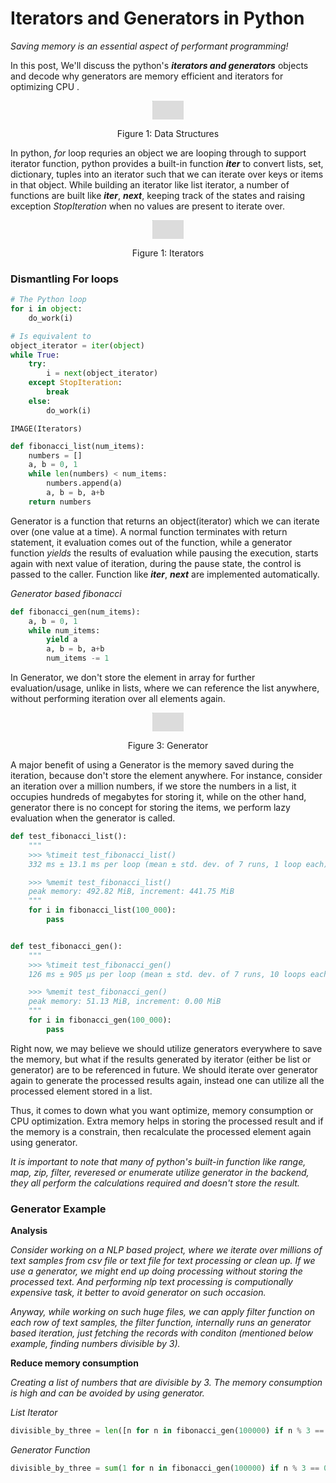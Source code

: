 # Iterators and Generators in Python

*Saving memory is an essential aspect of performant programming!*

In this post, We'll discuss the python's ***iterators and generators*** objects and decode why generators are memory efficient and iterators for optimizing CPU .

<center>
<img src="{{site.url}}/assets/images/dicts_sets/front-ds.png" class="post-body" style="zoom: 5%; background-color:#DCDCDC;" width="1000" height="600"/><br>
<p>Figure 1: Data Structures</p>
</center>

In python, *for* loop requries an object we are looping through to support iterator function, python provides a built-in function *__iter__* to convert lists, set, dictionary, tuples into an iterator such that we can iterate over keys or items in that object. While building an iterator like list iterator, a number of functions are built like *__iter__*, *__next__*, keeping track of the states and raising exception *StopIteration* when no values are present to iterate over.


<center>
<img src="{{site.url}}/assets/images/iterators/iterators.png" class="post-body" style="zoom: 5%; background-color:#DCDCDC;" width="1000" height="600"/><br>
<p>Figure 1: Iterators</p>
</center>

### Dismantling For loops

```python
# The Python loop
for i in object:
    do_work(i)

# Is equivalent to
object_iterator = iter(object)
while True:
    try:
        i = next(object_iterator)
    except StopIteration:
        break
    else:
        do_work(i)
```

	IMAGE(Iterators)

```python
def fibonacci_list(num_items):
    numbers = []
    a, b = 0, 1
    while len(numbers) < num_items:
        numbers.append(a)
        a, b = b, a+b
    return numbers
```

Generator is a function that returns an object(iterator) which we can iterate over (one value at a time). A normal function terminates with return statement, it evaluation comes out of the function, while a generator function *yields* the results of evaluation while pausing the execution, starts again with next value of iteration, during the pause state, the control is passed to the caller. Function like *__iter__*, *__next__* are implemented automatically. 

*Generator based fibonacci*

```python
def fibonacci_gen(num_items):
    a, b = 0, 1
    while num_items:
    	yield a  
        a, b = b, a+b
        num_items -= 1
```

In Generator, we don't store the element in array for further evaluation/usage, unlike in lists, where we can reference the list anywhere, without performing iteration over all elements again.


<center>
<img src="{{site.url}}/assets/images/iterators/generators.png" class="post-body" style="zoom: 5%; background-color:#DCDCDC;" width="1000" height="600"/><br>
<p>Figure 3: Generator</p>
</center>

A major benefit of using a Generator is the memory saved during the iteration, because don't store the element anywhere. For instance, consider an iteration over a million numbers, if we store the numbers in a list, it occupies hundreds of megabytes for storing it, while on the other hand, generator there is no concept for storing the items, we perform lazy evaluation when the generator is called.

```python
def test_fibonacci_list():
    """
    >>> %timeit test_fibonacci_list()
    332 ms ± 13.1 ms per loop (mean ± std. dev. of 7 runs, 1 loop each)

    >>> %memit test_fibonacci_list()
    peak memory: 492.82 MiB, increment: 441.75 MiB
    """
    for i in fibonacci_list(100_000):
        pass


def test_fibonacci_gen():
    """
    >>> %timeit test_fibonacci_gen()
    126 ms ± 905 µs per loop (mean ± std. dev. of 7 runs, 10 loops each)

    >>> %memit test_fibonacci_gen()
    peak memory: 51.13 MiB, increment: 0.00 MiB
    """
    for i in fibonacci_gen(100_000):
        pass
```

Right now, we may believe we should utilize generators everywhere to save the memory, but what if the results generated by iterator (either be list or generator) are to be referenced in future. We should iterate over generator again to generate the processed results again, instead one can utilize all the processed element stored in a list. 

Thus, it comes to down what you want optimize, memory consumption or CPU optimization. Extra memory helps in storing the processed result and if the memory is a constrain, then recalculate the processed element again using generator.

*It is important to note that many of python's built-in function like range, map, zip, filter, reveresed or enumerate utilize generator in the backend, they all perform the calculations required and doesn't store the result.*

### Generator Example

**Analysis**

*Consider working on a NLP based project, where we iterate over millions of text samples from csv file or text file for text processing or clean up. If we use a generator, we might end up doing processing without storing the processed text. And performing nlp text processing is computionally expensive task, it better to avoid generator on such occasion.*

*Anyway, while working on such huge files, we can apply filter function on each row of text samples, the filter function, internally runs an generator based iteration, just fetching the records with conditon (mentioned below example, finding numbers divisible by 3).*

**Reduce memory consumption**

*Creating a list of numbers that are divisible by 3. The memory consumption is high and can be avoided by using generator.*

*List Iterator*

```python
divisible_by_three = len([n for n in fibonacci_gen(100000) if n % 3 == 0])
```

*Generator Function*

```python
divisible_by_three = sum(1 for n in fibonacci_gen(100000) if n % 3 == 0)
```
